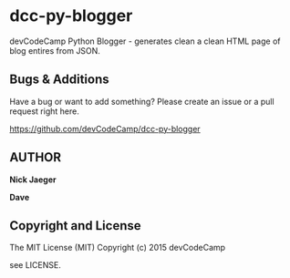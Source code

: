 dcc-py-blogger
==============================

devCodeCamp Python Blogger - generates clean a clean HTML page of blog entires from JSON.


Bugs & Additions
----------------

Have a bug or want to add something? Please create an issue or a pull request right here.

https://github.com/devCodeCamp/dcc-py-blogger


AUTHOR
-------

**Nick Jaeger**

**Dave**


Copyright and License
---------------------

The MIT License (MIT)
Copyright (c) 2015 devCodeCamp

see LICENSE.
